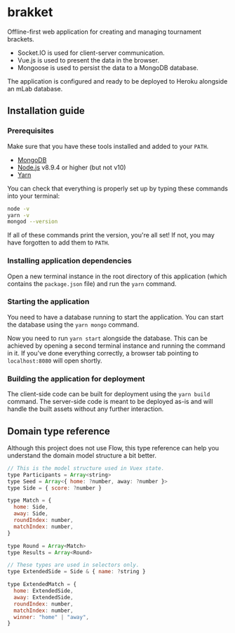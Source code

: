 # brakket

Offline-first web application for creating and managing tournament brackets.

* Socket.IO is used for client-server communication.
* Vue.js is used to present the data in the browser.
* Mongoose is used to persist the data to a MongoDB database.

The application is configured and ready to be deployed to Heroku alongside an mLab database.

## Installation guide

### Prerequisites

Make sure that you have these tools installed and added to your `PATH`.

* [MongoDB](https://www.mongodb.com/download-center?jmp=nav#community)
* [Node.js](https://nodejs.org/en/) v8.9.4 or higher (but not v10)
* [Yarn](https://yarnpkg.com/en/docs/install)

You can check that everything is properly set up by typing these commands into your terminal:

```sh
node -v
yarn -v
mongod --version
```

If all of these commands print the version, you're all set! If not, you may have forgotten to add them to `PATH`.

### Installing application dependencies

Open a new terminal instance in the root directory of this application (which contains the `package.json` file) and run the `yarn` command.

### Starting the application

You need to have a database running to start the application. You can start the database using the `yarn mongo` command.

Now you need to run `yarn start` alongside the database. This can be achieved by opening a second terminal instance and running the command in it. If you've done everything correctly, a browser tab pointing to `localhost:8080` will open shortly.

### Building the application for deployment

The client-side code can be built for deployment using the `yarn build` command. The server-side code is meant to be deployed as-is and will handle the built assets without any further interaction.

## Domain type reference

Although this project does not use Flow, this type reference can help you understand the domain model structure a bit better.

```js
// This is the model structure used in Vuex state.
type Participants = Array<string>
type Seed = Array<{ home: ?number, away: ?number }>
type Side = { score: ?number }

type Match = {
  home: Side,
  away: Side,
  roundIndex: number,
  matchIndex: number,
}

type Round = Array<Match>
type Results = Array<Round>

// These types are used in selectors only.
type ExtendedSide = Side & { name: ?string }

type ExtendedMatch = {
  home: ExtendedSide,
  away: ExtendedSide,
  roundIndex: number,
  matchIndex: number,
  winner: "home" | "away",
}
```
